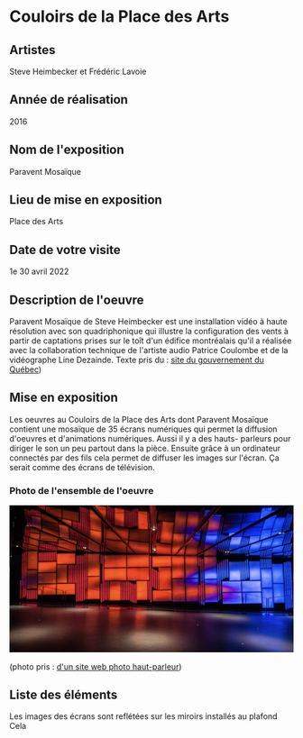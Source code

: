 # Couloirs de la Place des Arts 

## Artistes
Steve Heimbecker et Frédéric Lavoie

## Année de réalisation 
2016

## Nom de l'exposition
Paravent Mosaïque 

## Lieu de mise en exposition
Place des Arts

## Date de votre visite 
1e 30 avril 2022

## Description de l'oeuvre
Paravent Mosaïque de Steve Heimbecker est une installation vidéo à haute résolution avec son quadriphonique qui illustre la configuration des vents à partir de captations prises sur le toît d'un édifice montréalais qu'il a réalisée avec la collaboration technique de l'artiste audio Patrice Coulombe et de la vidéographe Line Dezainde. Texte pris du : [site du gouvernement du Québec](https://www.calq.gouv.qc.ca/actualites-et-publications/actualites/le-public-peut-voir-deux-oeuvres-numeriques-soutenues-par-la-place-des-arts-et-le-conseil-des-arts-et-des-lettres-du-quebec)) 

## Mise en exposition
Les oeuvres au Couloirs de la Place des Arts dont Paravent Mosaïque contient une mosaïque de 35 écrans numériques qui permet la diffusion d'oeuvres et d'animations numériques. Aussi il y a des hauts- parleurs pour diriger le son un peu partout dans la pièce. Ensuite grâce à un ordinateur connectés par des fils cela permet de diffuser les images sur l'écran. Ça serait comme des écrans de télévision.

### Photo de l'ensemble de l'oeuvre
![Photo](photographies/ensemble_oeuvre.jpg)

(photo pris : [d'un site web photo haut-parleur](https://www.crazypng.com/download.php?url=http://pngimg.com/download/11164))


## Liste des éléments
Les images des écrans sont reflétées sur les miroirs installés au plafond 
Cela 


